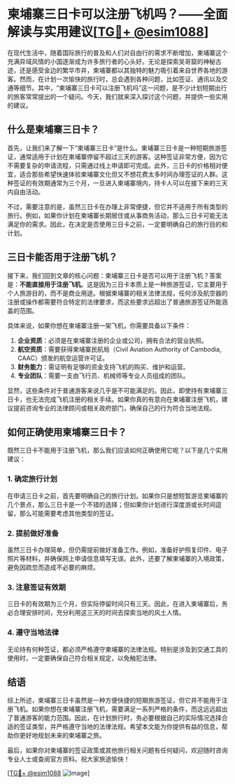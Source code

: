 # 柬埔寨三日卡可以注册飞机吗？——全面解读与实用建议[[TG💪+ @esim1088](https://t.me/s/esim1088)]

在现代生活中，随着国际旅行的普及和人们对自由行的需求不断增加，柬埔寨这个充满异域风情的小国逐渐成为许多旅行者的心头好。无论是探索吴哥窟的神秘古迹，还是感受金边的繁华市井，柬埔寨都以其独特的魅力吸引着来自世界各地的游客。然而，在计划一次愉快的旅行时，总会遇到各种问题，比如签证、通讯以及交通等细节。其中，“柬埔寨三日卡可以注册飞机吗”这一问题，是不少计划短期出行的旅客常常提出的一个疑问。今天，我们就来深入探讨这个问题，并提供一些实用的建议。

## 什么是柬埔寨三日卡？

首先，让我们来了解一下“柬埔寨三日卡”是什么。柬埔寨三日卡是一种短期旅游签证，通常适用于计划在柬埔寨停留不超过三天的游客。这种签证非常方便，因为它不需要复杂的申请流程，只需通过线上申请即可完成。此外，三日卡的价格相对便宜，适合那些希望快速体验柬埔寨文化但又不想花费太多时间办理签证的人群。这种签证的有效期通常为三个月，一旦进入柬埔寨境内，持卡人可以在接下来的三天内自由活动。

不过，需要注意的是，虽然三日卡在办理上非常便捷，但它并不适用于所有类型的旅行。例如，如果你计划在柬埔寨长期居住或从事商务活动，那么三日卡可能无法满足你的需求。因此，在决定是否使用三日卡之前，一定要明确自己的旅行目的和计划。

## 三日卡能否用于注册飞机？

接下来，我们回到文章的核心问题：柬埔寨三日卡是否可以用于注册飞机？答案是：**不能直接用于注册飞机**。这是因为三日卡本质上是一种旅游签证，它主要用于个人旅游目的，而不是商业用途。根据柬埔寨的相关法律法规，任何涉及航空器的注册或操作都需要符合特定的法律要求，而这些要求远超出了普通旅游签证所能涵盖的范围。

具体来说，如果你想在柬埔寨注册一架飞机，你需要具备以下条件：

1. **企业资质**：必须是在柬埔寨注册的企业或公司，拥有合法的营业执照。
2. **航空资质**：需要获得柬埔寨民航局（Civil Aviation Authority of Cambodia, CAAC）颁发的航空运营许可证。
3. **财务能力**：需证明有足够的资金支持飞机的购买、维护和运营。
4. **专业团队**：需要一支由飞行员、机械师等专业人员组成的团队。

显然，这些条件对于普通游客来说几乎是不可能满足的。因此，即使持有柬埔寨三日卡，也无法完成飞机注册的相关手续。如果你真的有意向在柬埔寨注册飞机，建议提前咨询专业的法律顾问或相关政府部门，确保自己的行为符合当地法规。

## 如何正确使用柬埔寨三日卡？

既然三日卡不能用于注册飞机，那么我们应该如何正确使用它呢？以下是几个实用建议：

### 1. 确定旅行计划

在申请三日卡之前，首先要明确自己的旅行计划。如果你只是想短暂游览柬埔寨的几个景点，那么三日卡是一个不错的选择；但如果你计划进行深度游或长时间逗留，那么可能需要考虑其他类型的签证。

### 2. 提前做好准备

虽然三日卡办理简单，但仍需提前做好准备工作。例如，准备好护照复印件、电子照片等材料，并确保网上申请信息填写无误。此外，还要了解柬埔寨的入境政策，避免因疏忽而造成不必要的麻烦。

### 3. 注意签证有效期

三日卡的有效期为三个月，但实际停留时间只有三天。因此，在进入柬埔寨后，务必合理安排时间，充分利用这三天的时间去探索当地的风土人情。

### 4. 遵守当地法律

无论持有何种签证，都必须严格遵守柬埔寨的法律法规。特别是涉及到交通工具的使用时，一定要确保自己符合相关规定，以免触犯法律。

## 结语

综上所述，柬埔寨三日卡虽然是一种方便快捷的短期旅游签证，但它并不能用于注册飞机。如果你想在柬埔寨注册飞机，需要满足一系列严格的条件，而这远远超出了普通游客的能力范围。因此，在计划旅行时，务必要根据自己的实际情况选择合适的签证类型，并严格遵守当地的法律法规。希望本文能为你提供有益的信息，帮助你更好地规划未来的柬埔寨之旅。

最后，如果你对柬埔寨的签证政策或其他旅行相关问题有任何疑问，欢迎随时咨询专业人士或查阅官方资料。祝大家旅途愉快！

[[TG💪+ @esim1088](https://t.me/s/esim1088) ![Image](https://i.postimg.cc/4NQfJmqS/Snipaste-2025-05-13-00-14-12.png)]